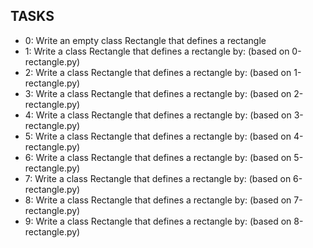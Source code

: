 ## TASKS
- 0: Write an empty class Rectangle that defines a rectangle
- 1: Write a class Rectangle that defines a rectangle by: (based on 0-rectangle.py)
- 2: Write a class Rectangle that defines a rectangle by: (based on 1-rectangle.py)
- 3: Write a class Rectangle that defines a rectangle by: (based on 2-rectangle.py)
- 4: Write a class Rectangle that defines a rectangle by: (based on 3-rectangle.py)
- 5: Write a class Rectangle that defines a rectangle by: (based on 4-rectangle.py)
- 6: Write a class Rectangle that defines a rectangle by: (based on 5-rectangle.py)
- 7: Write a class Rectangle that defines a rectangle by: (based on 6-rectangle.py)
- 8: Write a class Rectangle that defines a rectangle by: (based on 7-rectangle.py)
- 9: Write a class Rectangle that defines a rectangle by: (based on 8-rectangle.py)
